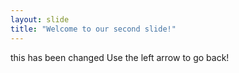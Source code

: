 ```yaml
---
layout: slide
title: "Welcome to our second slide!"
---
```

this has been changed
Use the left arrow to go back!
